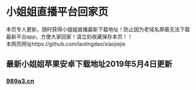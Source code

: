 # 小姐姐直播平台回家页
本页专人更新，随时获得小姐姐直播最新下载地址！防止因为老域名屏蔽无法下载最新平台app，方便大家回家！请立刻收藏保存本页！！<br>
本网页网址https://github.com/laolingdao/xiaojiejie<br>

## 最新小姐姐苹果安卓下载地址2019年5月4日更新
### [989a3.cn](http://989a3.cn) 
